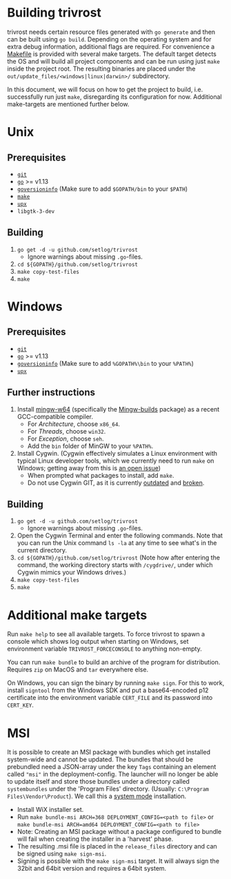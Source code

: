 # Building trivrost
trivrost needs certain resource files generated with `go generate` and then can be built using `go build`. Depending on the operating system and for extra debug information, additional flags are required. For convenience a [Makefile](../Makefile) is provided with several make targets. The default target detects the OS and will build all project components and can be run using just `make` inside the project root.
The resulting binaries are placed under the `out/update_files/<windows|linux|darwin>/` subdirectory.

In this document, we will focus on how to get the project to build, i.e. successfully run just `make`, disregarding its configuration for now. Additional make-targets are mentioned further below.

# Unix

## Prerequisites
- [`git`](https://git-scm.com/)
- [`go`](https://golang.org/) >= v1.13
- [`goversioninfo`](https://github.com/josephspurrier/goversioninfo) (Make sure to add `$GOPATH/bin` to your `$PATH`)
- [`make`](https://superuser.com/questions/352000/whats-a-good-way-to-install-build-essentials-all-common-useful-commands-on)
- [`upx`](https://upx.github.io/)
- `libgtk-3-dev`

## Building
1. `go get -d -u github.com/setlog/trivrost`
    * Ignore warnings about missing `.go`-files.
2. `cd ${GOPATH}/github.com/setlog/trivrost`
3. `make copy-test-files`
4. `make`

# Windows

## Prerequisites
- [`git`](https://git-scm.com/)
- [`go`](https://golang.org/) >= v1.13
- [`goversioninfo`](https://github.com/josephspurrier/goversioninfo) (Make sure to add `%GOPATH%\bin` to your `%PATH%`)
- [`upx`](https://upx.github.io/)

## Further instructions
1. Install [mingw-w64](https://mingw-w64.org) (specifically the [Mingw-builds](https://mingw-w64.org/doku.php/download/mingw-builds) package) as a recent GCC-compatible compiler.
    * For *Architecture*, choose `x86_64`.
    * For *Threads*, choose `win32`.
    * For *Exception*, choose `seh`.
    * Add the `bin` folder of MinGW to your `%PATH%`.
2. Install Cygwin. (Cygwin effectively simulates a Linux environment with typical Linux developer tools, which we currently need to run `make` on Windows; getting away from this is [an open issue](https://github.com/setlog/trivrost/issues/12))
    * When prompted what packages to install, add `make`.
    * Do not use Cygwin GIT, as it is currently [outdated](https://github.com/me-and/Cygwin-Git/issues/40) and [broken](https://github.com/golang/go/issues/23155).

## Building
1. `go get -d -u github.com/setlog/trivrost`
    * Ignore warnings about missing `.go`-files.
2. Open the Cygwin Terminal and enter the following commands. Note that you can run the Unix command `ls -la` at any time to see what's in the current directory.
3. `cd ${GOPATH}/github.com/setlog/trivrost` (Note how after entering the command, the working directory starts with `/cygdrive/`, under which Cygwin mimics your Windows drives.)
4. `make copy-test-files`
5. `make`

# Additional make targets
Run `make help` to see all available targets.
To force trivrost to spawn a console which shows log output when starting on Windows, set environment variable `TRIVROST_FORCECONSOLE` to anything non-empty.

You can run `make bundle` to build an archive of the program for distribution. Requires `zip` on MacOS and `tar` everywhere else.

On Windows, you can sign the binary by running `make sign`. For this to work, install `signtool` from the Windows SDK and put a base64-encoded p12 certificate into the environment variable `CERT_FILE` and its password into `CERT_KEY`.

# MSI
It is possible to create an MSI package with bundles which get installed system-wide and cannot be updated. The bundles that should be prebundled need a JSON-array under the key `Tags` containing an element called `"msi"` in the deployment-config. The launcher will no longer be able to update itself and store those bundles under a directory called `systembundles` under the 'Program Files' directory. (Usually: `C:\Program Files\Vendor\Product`). We call this a [system mode](lifecycle.md#system-mode) installation.
  - Install WiX installer set.
  - Run `make bundle-msi ARCH=368 DEPLOYMENT_CONFIG=<path to file>` or `make bundle-msi ARCH=amd64 DEPLOYMENT_CONFIG=<path to file>`
  - Note: Creating an MSI package without a package configured to bundle will fail when creating the installer in a 'harvest' phase.
  - The resulting .msi file is placed in the `release_files` directory and can be signed using `make sign-msi`.
  - Signing is possible with the `make sign-msi` target. It will always sign the 32bit and 64bit version and requires a 64bit system.
